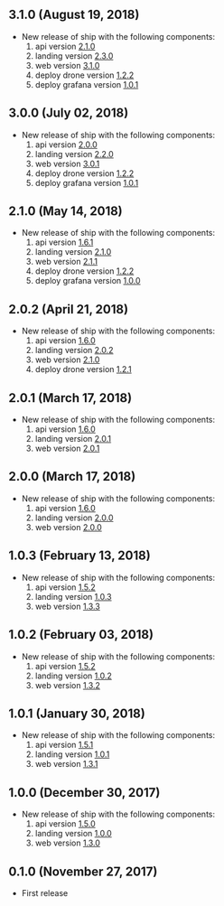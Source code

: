 ## 3.1.0 (August 19, 2018)

* New release of ship with the following components:
  1) api version [2.1.0](https://github.com/paralect/koa-api-starter/releases/tag/2.1.0)
  2) landing version [2.3.0](https://github.com/paralect/nextjs-landing-starter/releases/tag/2.3.0)
  3) web version [3.1.0](https://github.com/paralect/koa-react-starter/releases/tag/3.1.0)
  4) deploy drone version [1.2.2](https://github.com/paralect/deploy-drone/releases/tag/1.2.2)
  5) deploy grafana version [1.0.1](https://github.com/paralect/deploy-grafana/releases/tag/1.0.1)

## 3.0.0 (July 02, 2018)

* New release of ship with the following components:
  1) api version [2.0.0](https://github.com/paralect/koa-api-starter/releases/tag/2.0.0)
  2) landing version [2.2.0](https://github.com/paralect/nextjs-landing-starter/releases/tag/2.2.0)
  3) web version [3.0.1](https://github.com/paralect/koa-react-starter/releases/tag/3.0.1)
  4) deploy drone version [1.2.2](https://github.com/paralect/deploy-drone/releases/tag/1.2.2)
  5) deploy grafana version [1.0.1](https://github.com/paralect/deploy-grafana/releases/tag/1.0.1)

## 2.1.0 (May 14, 2018)

* New release of ship with the following components:
  1) api version [1.6.1](https://github.com/paralect/koa-api-starter/releases/tag/1.6.1)
  2) landing version [2.1.0](https://github.com/paralect/nextjs-landing-starter/releases/tag/2.1.0)
  3) web version [2.1.1](https://github.com/paralect/koa-react-starter/releases/tag/2.1.1)
  4) deploy drone version [1.2.2](https://github.com/paralect/deploy-drone/releases/tag/1.2.2)
  5) deploy grafana version [1.0.0](https://github.com/paralect/deploy-grafana/releases/tag/1.0.0)

## 2.0.2 (April 21, 2018)

* New release of ship with the following components:
  1) api version [1.6.0](https://github.com/paralect/koa-api-starter/releases/tag/1.6.0)
  2) landing version [2.0.2](https://github.com/paralect/nextjs-landing-starter/releases/tag/2.0.2)
  3) web version [2.1.0](https://github.com/paralect/koa-react-starter/releases/tag/2.1.0)
  4) deploy drone version [1.2.1](https://github.com/paralect/deploy-drone/releases/tag/1.2.1)

## 2.0.1 (March 17, 2018)

* New release of ship with the following components:
  1) api version [1.6.0](https://github.com/paralect/koa-api-starter/releases/tag/1.6.0)
  2) landing version [2.0.1](https://github.com/paralect/nextjs-landing-starter/releases/tag/2.0.1)
  3) web version [2.0.1](https://github.com/paralect/koa-react-starter/releases/tag/2.0.1)

## 2.0.0 (March 17, 2018)

* New release of ship with the following components:
  1) api version [1.6.0](https://github.com/paralect/koa-api-starter/releases/tag/1.6.0)
  2) landing version [2.0.0](https://github.com/paralect/nextjs-landing-starter/releases/tag/2.0.0)
  3) web version [2.0.0](https://github.com/paralect/koa-react-starter/releases/tag/2.0.0)

## 1.0.3 (February 13, 2018)

* New release of ship with the following components:
  1) api version [1.5.2](https://github.com/paralect/koa-api-starter/releases/tag/1.5.2)
  2) landing version [1.0.3](https://github.com/paralect/nextjs-landing-starter/releases/tag/1.0.3)
  3) web version [1.3.3](https://github.com/paralect/koa-react-starter/releases/tag/1.3.3)

## 1.0.2 (February 03, 2018)

* New release of ship with the following components:
  1) api version [1.5.2](https://github.com/paralect/koa-api-starter/releases/tag/1.5.1)
  2) landing version [1.0.2](https://github.com/paralect/nextjs-landing-starter/releases/tag/1.0.1)
  3) web version [1.3.2](https://github.com/paralect/koa-react-starter/releases/tag/1.3.1)

## 1.0.1 (January 30, 2018)

* New release of ship with the following components:
  1) api version [1.5.1](https://github.com/paralect/koa-api-starter/releases/tag/1.5.1)
  2) landing version [1.0.1](https://github.com/paralect/nextjs-landing-starter/releases/tag/1.0.1)
  3) web version [1.3.1](https://github.com/paralect/koa-react-starter/releases/tag/1.3.1)

## 1.0.0 (December 30, 2017)

* New release of ship with the following components:
  1) api version [1.5.0](https://github.com/paralect/koa-api-starter/releases/tag/1.5.0)
  2) landing version [1.0.0](https://github.com/paralect/nextjs-landing-starter/releases/tag/1.0.0)
  3) web version [1.3.0](https://github.com/paralect/koa-react-starter/releases/tag/1.3.0)

## 0.1.0 (November 27, 2017)

* First release
